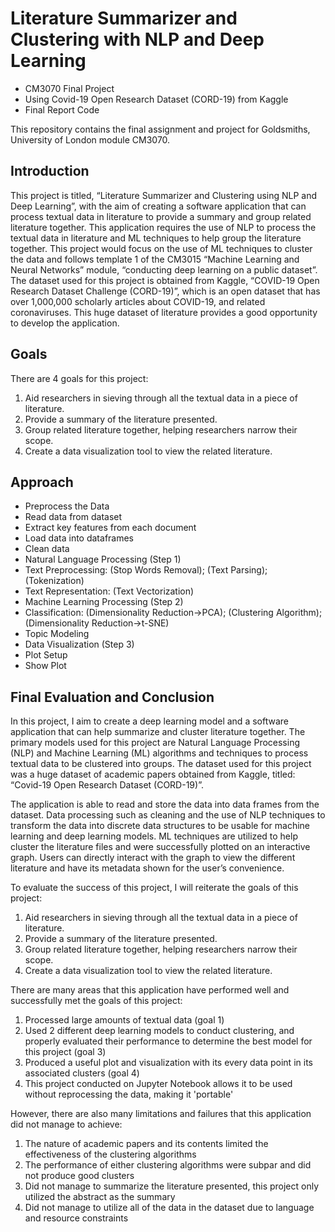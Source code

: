 # Literature Summarizer and Clustering with NLP and Deep Learning
- CM3070 Final Project
- Using Covid-19 Open Research Dataset (CORD-19) from Kaggle
- Final Report Code

This repository contains the final assignment and project for Goldsmiths, University of London module CM3070.

## Introduction
This project is titled, “Literature Summarizer and Clustering using NLP and Deep Learning”, with the aim of creating a software application that can process textual data in literature to provide a summary and group related literature together. This application requires the use of NLP to process the textual data in literature and ML techniques to help group the literature together. This project would focus on the use of ML techniques to cluster the data and follows template 1 of the CM3015 “Machine Learning and Neural Networks” module, “conducting deep learning on a public dataset”. The dataset used for this project is obtained from Kaggle, “COVID-19 Open Research Dataset Challenge (CORD-19)”, which is an open dataset that has over 1,000,000 scholarly articles about COVID-19, and related coronaviruses. This huge dataset of literature provides a good opportunity to develop the application.

## Goals
There are 4 goals for this project:
1. Aid researchers in sieving through all the textual data in a piece of literature.
2. Provide a summary of the literature presented.
3. Group related literature together, helping researchers narrow their scope.
4. Create a data visualization tool to view the related literature.

## Approach
- Preprocess the Data
- Read data from dataset
- Extract key features from each document
- Load data into dataframes
- Clean data
- Natural Language Processing (Step 1)
- Text Preprocessing: (Stop Words Removal); (Text Parsing); (Tokenization)
- Text Representation: (Text Vectorization)
- Machine Learning Processing (Step 2)
- Classification: (Dimensionality Reduction->PCA); (Clustering Algorithm); (Dimensionality Reduction->t-SNE)
- Topic Modeling
- Data Visualization (Step 3)
- Plot Setup
- Show Plot

## Final Evaluation and Conclusion
In this project, I aim to create a deep learning model and a software application that can help summarize and cluster literature together. The primary models used for this project are Natural Language Processing (NLP) and Machine Learning (ML) algorithms and techniques to process textual data to be clustered into groups. The dataset used for this project was a huge dataset of academic papers obtained from Kaggle, titled: “Covid-19 Open Research Dataset (CORD-19)”.

The application is able to read and store the data into data frames from the dataset. Data processing such as cleaning and the use of NLP techniques to transform the data into discrete data structures to be usable for machine learning and deep learning models. ML techniques are utilized to help cluster the literature files and were successfully plotted on an interactive graph. Users can directly interact with the graph to view the different literature and have its metadata shown for the user’s convenience.

To evaluate the success of this project, I will reiterate the goals of this project:
1. Aid researchers in sieving through all the textual data in a piece of literature.
2. Provide a summary of the literature presented.
3. Group related literature together, helping researchers narrow their scope.
4. Create a data visualization tool to view the related literature.

There are many areas that this application have performed well and successfully met the goals of this project:
1. Processed large amounts of textual data (goal 1)
2. Used 2 different deep learning models to conduct clustering, and properly evaluated their performance to determine the best model for this project (goal 3)
3. Produced a useful plot and visualization with its every data point in its associated clusters (goal 4)
4. This project conducted on Jupyter Notebook allows it to be used without reprocessing the data, making it 'portable'

However, there are also many limitations and failures that this application did not manage to achieve:
1. The nature of academic papers and its contents limited the effectiveness of the clustering algorithms
2. The performance of either clustering algorithms were subpar and did not produce good clusters
3. Did not manage to summarize the literature presented, this project only utilized the abstract as the summary
4. Did not manage to utilize all of the data in the dataset due to language and resource constraints
